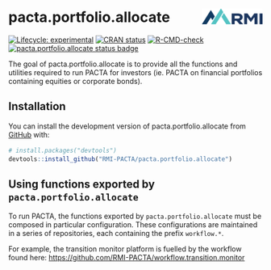 
<!-- README.md is generated from README.Rmd. Please edit that file -->

# pacta.portfolio.allocate <img src="man/figures/logo.png" align="right" width="120" />

<!-- badges: start -->

[![Lifecycle:
experimental](https://img.shields.io/badge/lifecycle-experimental-orange.svg)](https://lifecycle.r-lib.org/articles/stages.html#experimental)
[![CRAN
status](https://www.r-pkg.org/badges/version/pacta.portfolio.allocate)](https://CRAN.R-project.org/package=pacta.portfolio.allocate)
[![R-CMD-check](https://github.com/RMI-PACTA/pacta.portfolio.allocate/actions/workflows/R-CMD-check.yaml/badge.svg)](https://github.com/RMI-PACTA/pacta.portfolio.allocate/actions/workflows/R-CMD-check.yaml)
[![pacta.portfolio.allocate status
badge](https://rmi-pacta.r-universe.dev/badges/pacta.portfolio.allocate)](https://rmi-pacta.r-universe.dev/ui#package:pacta.portfolio.allocate)
<!-- badges: end -->

The goal of pacta.portfolio.allocate is to provide all the functions and
utilities required to run PACTA for investors (ie. PACTA on financial
portfolios containing equities or corporate bonds).

## Installation

You can install the development version of pacta.portfolio.allocate from
[GitHub](https://github.com/) with:

``` r
# install.packages("devtools")
devtools::install_github("RMI-PACTA/pacta.portfolio.allocate")
```

## Using functions exported by `pacta.portfolio.allocate`

To run PACTA, the functions exported by `pacta.portfolio.allocate` must
be composed in particular configuration. These configurations are
maintained in a series of repositories, each containing the prefix
`workflow.*`.

For example, the transition monitor platform is fuelled by the workflow
found here: <https://github.com/RMI-PACTA/workflow.transition.monitor>
